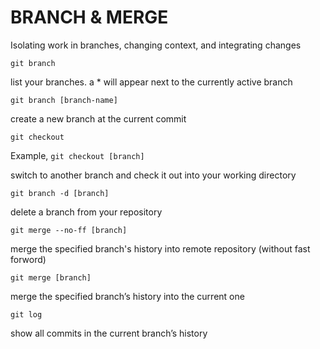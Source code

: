 # BRANCH & MERGE

Isolating work in branches, changing context, and integrating changes

`git branch`

list your branches. a * will appear next to the currently active branch

`git branch [branch-name]`

create a new branch at the current commit

`git checkout`

Example, `git checkout [branch]`

switch to another branch and check it out into your working directory

`git branch -d [branch]`

delete a branch from your repository

`git merge --no-ff [branch]`

merge the specified branch's history into remote repository (without fast forword)

`git merge [branch]`

merge the specified branch’s history into the current one

`git log`

show all commits in the current branch’s history
